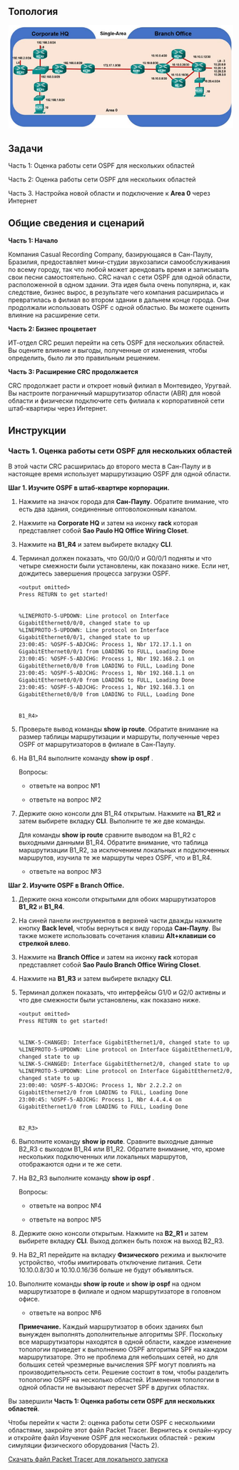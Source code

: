 ## Топология

![](./assets/topology.png)

## Задачи

Часть 1: Оценка работы сети OSPF для нескольких областей

Часть 2: Оценка работы сети OSPF для нескольких областей

Часть 3. Настройка новой области и подключение к **Area 0** через Интернет

## Общие сведения и сценарий

**Часть 1: Начало**

Компания Casual Recording Company, базирующаяся в Сан-Паулу, Бразилия, предоставляет мини-студии звукозаписи самообслуживания по всему городу, так что любой может арендовать время и записывать свои песни самостоятельно. CRC начал с сети OSPF для одной области, расположенной в одном здании. Эта идея была очень популярна, и, как следствие, бизнес вырос, в результате чего компания расширилась и превратилась в филиал во втором здании в дальнем конце города. Они продолжали использовать OSPF с одной областью. Вы можете оценить влияние на расширение сети.

**Часть 2: Бизнес процветает**

ИТ-отдел CRC решил перейти на сеть OSPF для нескольких областей. Вы оцените влияние и выгоды, полученные от изменения, чтобы определить, было ли это правильным решением.

**Часть 3: Расширение CRC продолжается**

CRC продолжает расти и откроет новый филиал в Монтевидео, Уругвай. Вы настроите пограничный маршрутизатор области (ABR) для новой области и физически подключите сеть филиала к корпоративной сети штаб-квартиры через Интернет.

## Инструкции

### Часть 1. Оценка работы сети OSPF для нескольких областей

В этой части CRC расширилась до второго места в Сан-Паулу и в настоящее время использует маршрутизацию OSPF для одной области.

**Шаг 1. Изучите OSPF в штаб-квартире корпорации.**

1.  Нажмите на значок города для **Сан-Паулу**. Обратите внимание, что есть два здания, соединенные оптоволоконным каналом.

2.  Нажмите на **Corporate HQ** и затем на иконку **rack** которая представляет собой **Sao Paulo HQ Office Wiring Closet**.

3.  Нажмите на **B1_R4** и затем выбирете вкладку **CLI**.

4.  Терминал должен показать, что G0/0/0 и G0/0/1 подняты и что четыре смежности были установлены, как показано ниже. Если нет, дождитесь завершения процесса загрузки OSPF.

    ```
    <output omitted>
    Press RETURN to get started!


    %LINEPROTO-5-UPDOWN: Line protocol on Interface GigabitEthernet0/0/0, changed state to up
    %LINEPROTO-5-UPDOWN: Line protocol on Interface GigabitEthernet0/0/1, changed state to up
    23:00:45: %OSPF-5-ADJCHG: Process 1, Nbr 172.17.1.1 on GigabitEthernet0/0/1 from LOADING to FULL, Loading Done
    23:00:45: %OSPF-5-ADJCHG: Process 1, Nbr 192.168.2.1 on GigabitEthernet0/0/0 from LOADING to FULL, Loading Done
    23:00:45: %OSPF-5-ADJCHG: Process 1, Nbr 192.168.1.1 on GigabitEthernet0/0/0 from LOADING to FULL, Loading Done
    23:00:45: %OSPF-5-ADJCHG: Process 1, Nbr 192.168.3.1 on GigabitEthernet0/0/0 from LOADING to FULL, Loading Done


    B1_R4>
    ```

5.  Проверьте вывод команды **show ip route**. Обратите внимание на размер таблицы маршрутизации и маршруты, полученные через OSPF от маршрутизаторов в филиале в Сан-Паулу.

6.  На B1_R4 выполните команду **show ip ospf** .

    Вопросы:

    - ответьте на вопрос №1

    - ответьте на вопрос №2

7.  Держите окно консоли для B1_R4 открытым. Нажмите на **B1_R2** и затем выбирете вкладку **CLI**. Выполните те же две команды.

    Для команды **show ip route** сравните выводом на B1_R2 с выходными данными B1_R4. Обратите внимание, что таблица маршрутизации B1_R2, за исключением локальных и подключенных маршрутов, изучила те же маршруты через OSPF, что и B1_R4.

    - ответьте на вопрос №3

**Шаг 2. Изучите OSPF в Branch Office.**

1.  Держите окна консоли открытыми для обоих маршрутизаторов **B1_R2** и **B1_R4**.

2.  На синей панели инструментов в верхней части дважды нажмите кнопку **Back level**, чтобы вернуться к виду города **Сан-Паулу**. Вы также можете использовать сочетания клавиш **Alt+клавиши со стрелкой влево**.

3.  Нажмите на **Branch Office** и затем на иконку **rack** которая представляет собой **Sao Paulo Branch Office Wiring Closet**.

4.  Нажмите на **B1_R3** и затем выбирете вкладку **CLI**.

5.  Терминал должен показать, что интерфейсы G1/0 и G2/0 активны и что две смежности были установлены, как показано ниже.

    ```
    <output omitted>
    Press RETURN to get started!


    %LINK-5-CHANGED: Interface GigabitEthernet1/0, changed state to up
    %LINEPROTO-5-UPDOWN: Line protocol on Interface GigabitEthernet1/0, changed state to up
    %LINK-5-CHANGED: Interface GigabitEthernet2/0, changed state to up
    %LINEPROTO-5-UPDOWN: Line protocol on Interface GigabitEthernet2/0, changed state to up
    23:00:40: %OSPF-5-ADJCHG: Process 1, Nbr 2.2.2.2 on GigabitEthernet2/0 from LOADING to FULL, Loading Done
    23:00:45: %OSPF-5-ADJCHG: Process 1, Nbr 4.4.4.4 on GigabitEthernet1/0 from LOADING to FULL, Loading Done


    B2_R3>
    ```

6.  Выполните команду **show ip route**. Сравните выходные данные B2_R3 с выходом B1_R4 или B1_R2. Обратите внимание, что, кроме нескольких подключенных или локальных маршрутов, отображаются одни и те же сети.

7.  На B2_R3 выполните команду **show ip ospf** .

    Вопросы:

    - ответьте на вопрос №4

    - ответьте на вопрос №5

8.  Держите окно консоли открытым. Нажмите на **B2_R1** и затем выбирете вкладку **CLI**. Выход должен быть похож на выход B2_R3.

9.  На B2_R1 перейдите на вкладку **Физического** режима и выключите устройство, чтобы имитировать отключение питания. Сети 10.10.0.8/30 и 10.10.0.16/36 больше не будут объявляться.

10. Выполните команды **show ip route** и **show ip ospf** на одном маршрутизаторе в филиале и одном маршрутизаторе в головном офисе.

    - ответьте на вопрос №6

    **Примечание.** Каждый маршрутизатор в обоих зданиях был вынужден выполнять дополнительные алгоритмы SPF. Поскольку все маршрутизаторы находятся в одной области, каждое изменение топологии приведет к выполнению OSPF алгоритма SPF на каждом маршрутизаторе. Это не проблема для небольших сетей, но для больших сетей чрезмерные вычисления SPF могут повлиять на производительность сети. Решение состоит в том, чтобы разделить топологию OSPF на несколько областей. Изменения топологии в одной области не вызывают пересчет SPF в других областях.

Вы завершили **Часть 1: Оценка работы сети OSPF для нескольких областей**.

Чтобы перейти к части 2: оценка работы сети OSPF с несколькими областями, закройте этот файл Packet Tracer. Вернитесь к онлайн-курсу и откройте файл Изучение OSPF для нескольких областей - режим симуляции физического оборудования (Часть 2).

[Скачать файл Packet Tracer для локального запуска](./assets/2.7.3.1-lab.pka)